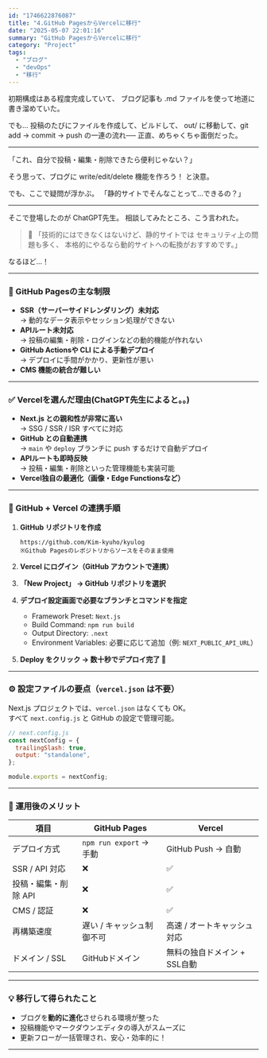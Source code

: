 ```yaml
---
id: "1746622876087"
title: "4.GitHub PagesからVercelに移行"
date: "2025-05-07 22:01:16"
summary: "GitHub PagesからVercelに移行"
category: "Project"
tags:
  - "ブログ"
  - "devOps"
  - "移行"
---
```


初期構成はある程度完成していて、
ブログ記事も .md ファイルを使って地道に書き溜めていた。

でも…
投稿のたびにファイルを作成して、ビルドして、
out/ に移動して、git add → commit → push の一連の流れ──
正直、めちゃくちゃ面倒だった。

---

「これ、自分で投稿・編集・削除できたら便利じゃない？」

そう思って、ブログに write/edit/delete 機能を作ろう！ と決意。

でも、ここで疑問が浮かぶ。
「静的サイトでそんなことって…できるの？」

---

そこで登場したのが ChatGPT先生。
相談してみたところ、こう言われた。

> 💬 「技術的にはできなくはないけど、静的サイトでは
> セキュリティ上の問題も多く、
> 本格的にやるなら動的サイトへの転換がおすすめです。」

なるほど…！

---

### 🚫 GitHub Pagesの主な制限

- **SSR（サーバーサイドレンダリング）未対応**  
  → 動的なデータ表示やセッション処理ができない  
- **APIルート未対応**  
  → 投稿の編集・削除・ログインなどの動的機能が作れない  
- **GitHub Actionsや CLI による手動デプロイ**  
  → デプロイに手間がかかり、更新性が悪い  
- **CMS 機能の統合が難しい**

---

### ✅ Vercelを選んだ理由(ChatGPT先生によると。。)

- **Next.js との親和性が非常に高い**  
  → SSG / SSR / ISR すべてに対応
- **GitHub との自動連携**  
  → `main` や `deploy` ブランチに push するだけで自動デプロイ
- **APIルートも即時反映**  
  → 投稿・編集・削除といった管理機能も実装可能
- **Vercel独自の最適化（画像・Edge Functionsなど）**

---

### 🔧 GitHub + Vercel の連携手順

1. **GitHub リポジトリを作成**

   ```
   https://github.com/Kim-kyuho/kyulog
   ※Github Pagesのレポジトリからソースをそのまま使用
   ```

2. **Vercel にログイン（GitHub アカウントで連携）**

3. **「New Project」 → GitHub リポジトリを選択**

4. **デプロイ設定画面で必要なブランチとコマンドを指定**

   - Framework Preset: `Next.js`
   - Build Command: `npm run build`
   - Output Directory: `.next`
   - Environment Variables: 必要に応じて追加（例: `NEXT_PUBLIC_API_URL`）

5. **Deploy をクリック → 数十秒でデプロイ完了 🎉**

---

### ⚙️ 設定ファイルの要点（`vercel.json` は不要）

Next.js プロジェクトでは、`vercel.json` はなくても OK。  
すべて `next.config.js` と GitHub の設定で管理可能。

```js
// next.config.js
const nextConfig = {
  trailingSlash: true,
  output: "standalone",
};

module.exports = nextConfig;
```

---

### 🧠 運用後のメリット

| 項目                   | GitHub Pages              | Vercel                      |
|------------------------|---------------------------|-----------------------------|
| デプロイ方式           | `npm run export` → 手動   | GitHub Push → 自動          |
| SSR / API 対応         | ❌                         | ✅                          |
| 投稿・編集・削除 API   | ❌                         | ✅                          |
| CMS / 認証             | ❌                         | ✅                          |
| 再構築速度             | 遅い / キャッシュ制御不可 | 高速 / オートキャッシュ対応 |
| ドメイン / SSL         | GitHubドメイン             | 無料の独自ドメイン + SSL自動 |

---

### 💡 移行して得られたこと

- ブログを**動的に進化**させられる環境が整った
- 投稿機能やマークダウンエディタの導入がスムーズに
- 更新フローが一括管理され、安心・効率的に！

---



